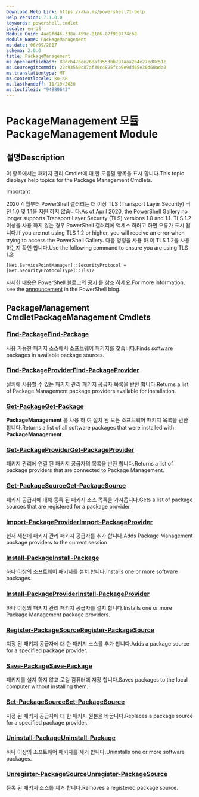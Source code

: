 ```yaml
---
Download Help Link: https://aka.ms/powershell71-help
Help Version: 7.1.0.0
keywords: powershell,cmdlet
Locale: en-US
Module Guid: 4ae9fd46-338a-459c-8186-07f910774cb8
Module Name: PackageManagement
ms.date: 06/09/2017
schema: 2.0.0
title: PackageManagement
ms.openlocfilehash: 88dcb47bee268af3553bb797aaa264e27ed8c51c
ms.sourcegitcommit: 22c93550c87af30c4895fcb9e9dd65e30d60ada0
ms.translationtype: MT
ms.contentlocale: ko-KR
ms.lasthandoff: 11/19/2020
ms.locfileid: "94889643"
---
```

# <span data-ttu-id="b9651-103">PackageManagement 모듈</span><span class="sxs-lookup"><span data-stu-id="b9651-103">PackageManagement Module</span></span>

## <span data-ttu-id="b9651-104">설명</span><span class="sxs-lookup"><span data-stu-id="b9651-104">Description</span></span>

<span data-ttu-id="b9651-105">이 항목에서는 패키지 관리 Cmdlet에 대 한 도움말 항목을 표시 합니다.</span><span class="sxs-lookup"><span data-stu-id="b9651-105">This topic displays help topics for the Package Management Cmdlets.</span></span>

> [!IMPORTANT]
> <span data-ttu-id="b9651-106">2020 4 월부터 PowerShell 갤러리는 더 이상 TLS (Transport Layer Security) 버전 1.0 및 1.1을 지원 하지 않습니다.</span><span class="sxs-lookup"><span data-stu-id="b9651-106">As of April 2020, the PowerShell Gallery no longer supports Transport Layer Security (TLS) versions 1.0 and 1.1.</span></span> <span data-ttu-id="b9651-107">TLS 1.2 이상을 사용 하지 않는 경우 PowerShell 갤러리에 액세스 하려고 하면 오류가 표시 됩니다.</span><span class="sxs-lookup"><span data-stu-id="b9651-107">If you are not using TLS 1.2 or higher, you will receive an error when trying to access the PowerShell Gallery.</span></span> <span data-ttu-id="b9651-108">다음 명령을 사용 하 여 TLS 1.2을 사용 하는지 확인 합니다.</span><span class="sxs-lookup"><span data-stu-id="b9651-108">Use the following command to ensure you are using TLS 1.2:</span></span>
>
> `[Net.ServicePointManager]::SecurityProtocol = [Net.SecurityProtocolType]::Tls12`
>
> <span data-ttu-id="b9651-109">자세한 내용은 PowerShell 블로그의 [공지](https://devblogs.microsoft.com/powershell/powershell-gallery-tls-support/) 를 참조 하세요.</span><span class="sxs-lookup"><span data-stu-id="b9651-109">For more information, see the [announcement](https://devblogs.microsoft.com/powershell/powershell-gallery-tls-support/) in the PowerShell blog.</span></span>

## <span data-ttu-id="b9651-110">PackageManagement Cmdlet</span><span class="sxs-lookup"><span data-stu-id="b9651-110">PackageManagement Cmdlets</span></span>

### [<span data-ttu-id="b9651-111">Find-Package</span><span class="sxs-lookup"><span data-stu-id="b9651-111">Find-Package</span></span>](Find-Package.md)
<span data-ttu-id="b9651-112">사용 가능한 패키지 소스에서 소프트웨어 패키지를 찾습니다.</span><span class="sxs-lookup"><span data-stu-id="b9651-112">Finds software packages in available package sources.</span></span>

### [<span data-ttu-id="b9651-113">Find-PackageProvider</span><span class="sxs-lookup"><span data-stu-id="b9651-113">Find-PackageProvider</span></span>](Find-PackageProvider.md)
<span data-ttu-id="b9651-114">설치에 사용할 수 있는 패키지 관리 패키지 공급자 목록을 반환 합니다.</span><span class="sxs-lookup"><span data-stu-id="b9651-114">Returns a list of Package Management package providers available for installation.</span></span>

### [<span data-ttu-id="b9651-115">Get-Package</span><span class="sxs-lookup"><span data-stu-id="b9651-115">Get-Package</span></span>](Get-Package.md)
<span data-ttu-id="b9651-116">**PackageManagement** 를 사용 하 여 설치 된 모든 소프트웨어 패키지 목록을 반환 합니다.</span><span class="sxs-lookup"><span data-stu-id="b9651-116">Returns a list of all software packages that were installed with **PackageManagement**.</span></span>

### [<span data-ttu-id="b9651-117">Get-PackageProvider</span><span class="sxs-lookup"><span data-stu-id="b9651-117">Get-PackageProvider</span></span>](Get-PackageProvider.md)
<span data-ttu-id="b9651-118">패키지 관리에 연결 된 패키지 공급자의 목록을 반환 합니다.</span><span class="sxs-lookup"><span data-stu-id="b9651-118">Returns a list of package providers that are connected to Package Management.</span></span>

### [<span data-ttu-id="b9651-119">Get-PackageSource</span><span class="sxs-lookup"><span data-stu-id="b9651-119">Get-PackageSource</span></span>](Get-PackageSource.md)
<span data-ttu-id="b9651-120">패키지 공급자에 대해 등록 된 패키지 소스 목록을 가져옵니다.</span><span class="sxs-lookup"><span data-stu-id="b9651-120">Gets a list of package sources that are registered for a package provider.</span></span>

### [<span data-ttu-id="b9651-121">Import-PackageProvider</span><span class="sxs-lookup"><span data-stu-id="b9651-121">Import-PackageProvider</span></span>](Import-PackageProvider.md)
<span data-ttu-id="b9651-122">현재 세션에 패키지 관리 패키지 공급자를 추가 합니다.</span><span class="sxs-lookup"><span data-stu-id="b9651-122">Adds Package Management package providers to the current session.</span></span>

### [<span data-ttu-id="b9651-123">Install-Package</span><span class="sxs-lookup"><span data-stu-id="b9651-123">Install-Package</span></span>](Install-Package.md)
<span data-ttu-id="b9651-124">하나 이상의 소프트웨어 패키지를 설치 합니다.</span><span class="sxs-lookup"><span data-stu-id="b9651-124">Installs one or more software packages.</span></span>

### [<span data-ttu-id="b9651-125">Install-PackageProvider</span><span class="sxs-lookup"><span data-stu-id="b9651-125">Install-PackageProvider</span></span>](Install-PackageProvider.md)
<span data-ttu-id="b9651-126">하나 이상의 패키지 관리 패키지 공급자를 설치 합니다.</span><span class="sxs-lookup"><span data-stu-id="b9651-126">Installs one or more Package Management package providers.</span></span>

### [<span data-ttu-id="b9651-127">Register-PackageSource</span><span class="sxs-lookup"><span data-stu-id="b9651-127">Register-PackageSource</span></span>](Register-PackageSource.md)
<span data-ttu-id="b9651-128">지정 된 패키지 공급자에 대 한 패키지 소스를 추가 합니다.</span><span class="sxs-lookup"><span data-stu-id="b9651-128">Adds a package source for a specified package provider.</span></span>

### [<span data-ttu-id="b9651-129">Save-Package</span><span class="sxs-lookup"><span data-stu-id="b9651-129">Save-Package</span></span>](Save-Package.md)
<span data-ttu-id="b9651-130">패키지를 설치 하지 않고 로컬 컴퓨터에 저장 합니다.</span><span class="sxs-lookup"><span data-stu-id="b9651-130">Saves packages to the local computer without installing them.</span></span>

### [<span data-ttu-id="b9651-131">Set-PackageSource</span><span class="sxs-lookup"><span data-stu-id="b9651-131">Set-PackageSource</span></span>](Set-PackageSource.md)
<span data-ttu-id="b9651-132">지정 된 패키지 공급자에 대 한 패키지 원본을 바꿉니다.</span><span class="sxs-lookup"><span data-stu-id="b9651-132">Replaces a package source for a specified package provider.</span></span>

### [<span data-ttu-id="b9651-133">Uninstall-Package</span><span class="sxs-lookup"><span data-stu-id="b9651-133">Uninstall-Package</span></span>](Uninstall-Package.md)
<span data-ttu-id="b9651-134">하나 이상의 소프트웨어 패키지를 제거 합니다.</span><span class="sxs-lookup"><span data-stu-id="b9651-134">Uninstalls one or more software packages.</span></span>

### [<span data-ttu-id="b9651-135">Unregister-PackageSource</span><span class="sxs-lookup"><span data-stu-id="b9651-135">Unregister-PackageSource</span></span>](Unregister-PackageSource.md)
<span data-ttu-id="b9651-136">등록 된 패키지 소스를 제거 합니다.</span><span class="sxs-lookup"><span data-stu-id="b9651-136">Removes a registered package source.</span></span>

